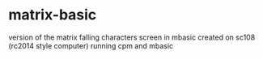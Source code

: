 # matrix-basic
version of the matrix falling characters screen in mbasic
created on sc108 (rc2014 style computer) running cpm and mbasic
